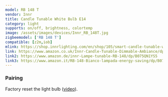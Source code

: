 ```yaml
---
model: RB 148 T
vendor: Innr
title: Candle Tunable White Bulb E14
category: light
supports: on/off, brightness, colortemp
image: /assets/images/devices/Innr_RB_148T.jpg
zigbeemodel: ['RB 148 T']
compatible: [z2m,iob]
mlink: https://shop.innrlighting.com/en/shop/105/smart-candle-tunable-white-e14
link: https://www.amazon.co.uk/Innr-Candle-Tunable-Dimmable-Ambiance/dp/B075CSRBY7
link2: https://www.amazon.de/innr-Lampe-tunable-RB-148/dp/B075QN1YS5
link3: https://www.amazon.it/RB-148-Bianco-lampada-energy-saving/dp/B075CSRBY7
---
```

### Pairing
Factory reset the light bulb ([video](https://www.youtube.com/watch?v=4zkpZSv84H4)).
